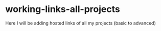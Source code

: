 # working-links-all-projects
Here I will be adding hosted links of all my projects (basic to advanced)
